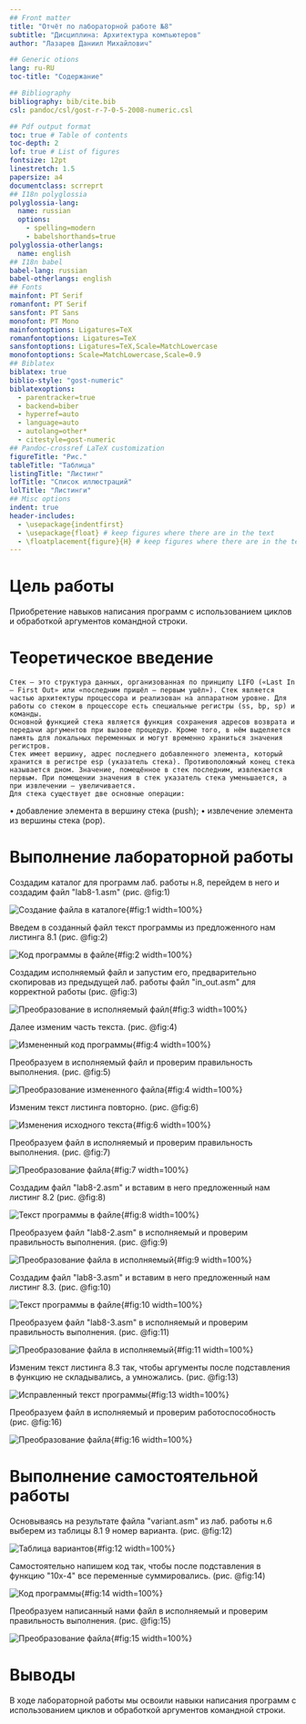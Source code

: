 ```yaml
---
## Front matter
title: "Отчёт по лабораторной работе №8"
subtitle: "Дисциплина: Архитектура компьютеров"
author: "Лазарев Даниил Михайлович"

## Generic otions
lang: ru-RU
toc-title: "Содержание"

## Bibliography
bibliography: bib/cite.bib
csl: pandoc/csl/gost-r-7-0-5-2008-numeric.csl

## Pdf output format
toc: true # Table of contents
toc-depth: 2
lof: true # List of figures
fontsize: 12pt
linestretch: 1.5
papersize: a4
documentclass: scrreprt
## I18n polyglossia
polyglossia-lang:
  name: russian
  options:
	- spelling=modern
	- babelshorthands=true
polyglossia-otherlangs:
  name: english
## I18n babel
babel-lang: russian
babel-otherlangs: english
## Fonts
mainfont: PT Serif
romanfont: PT Serif
sansfont: PT Sans
monofont: PT Mono
mainfontoptions: Ligatures=TeX
romanfontoptions: Ligatures=TeX
sansfontoptions: Ligatures=TeX,Scale=MatchLowercase
monofontoptions: Scale=MatchLowercase,Scale=0.9
## Biblatex
biblatex: true
biblio-style: "gost-numeric"
biblatexoptions:
  - parentracker=true
  - backend=biber
  - hyperref=auto
  - language=auto
  - autolang=other*
  - citestyle=gost-numeric
## Pandoc-crossref LaTeX customization
figureTitle: "Рис."
tableTitle: "Таблица"
listingTitle: "Листинг"
lofTitle: "Список иллюстраций"
lolTitle: "Листинги"
## Misc options
indent: true
header-includes:
  - \usepackage{indentfirst}
  - \usepackage{float} # keep figures where there are in the text
  - \floatplacement{figure}{H} # keep figures where there are in the text
---
```


# Цель работы

Приобретение навыков написания программ с использованием циклов и обработкой аргументов командной строки.

# Теоретическое введение

    Стек — это структура данных, организованная по принципу LIFO («Last In — First Out» или «последним пришёл — первым ушёл»). Стек является частью архитектуры процессора и реализован на аппаратном уровне. Для работы со стеком в процессоре есть специальные регистры (ss, bp, sp) и команды. 
    Основной функцией стека является функция сохранения адресов возврата и передачи аргументов при вызове процедур. Кроме того, в нём выделяется память для локальных переменных и могут временно храниться значения регистров. 
    Стек имеет вершину, адрес последнего добавленного элемента, который хранится в регистре esp (указатель стека). Противоположный конец стека называется дном. Значение, помещённое в стек последним, извлекается первым. При помещении значения в стек указатель стека уменьшается, а при извлечении — увеличивается.
    Для стека существует две основные операции:
• добавление элемента в вершину стека (push);
• извлечение элемента из вершины стека (pop).

# Выполнение лабораторной работы

  Создадим каталог для программ лаб. работы н.8, перейдем в него и создадим файл "lab8-1.asm" (рис. @fig:1)

![Создание файла в каталоге](image/1_mk_touch.jpg){#fig:1 width=100%}

  Введем в созданный файл текст программы из предложенного нам листинга 8.1 (рис. @fig:2)
  
![Код программы в файле](image/2_list8.1.jpg){#fig:2 width=100%}
  
  Создадим исполняемый файл и запустим его, предварительно скопировав из предыдущей лаб. работы файл "in_out.asm" для корректной работы (рис. @fig:3)
  
![Преобразование в исполняемый файл](image/3_nasm8.1.jpg){#fig:3 width=100%}
 
  Далее изменим часть текста. (рис. @fig:4)
  
![Измененный код программы](image/4_list8.1_fixed.jpg){#fig:4 width=100%}

  Преобразуем в исполняемый файл и проверим правильность выполнения. (рис. @fig:5)
  
![Преобразование измененного файла](image/5_nasm8.1_fixed.jpg){#fig:4 width=100%}
 
  Изменим текст листинга повторно. (рис. @fig:6)

![Изменения исходного текста](image/6_list8.1_fixed2.jpg){#fig:6 width=100%}

  Преобразуем файл в исполняемый и проверим правильность выполнения. (рис. @fig:7)

![Преобразование файла](image/7_nasm8.1_fixed2.jpg){#fig:7 width=100%}

  Создадим файл "lab8-2.asm" и вставим в него предложенный нам листинг 8.2 (рис. @fig:8)

![Текст программы в файле](image/8_list8.2.jpg){#fig:8 width=100%}

  Преобразуем файл "lab8-2.asm" в исполняемый и проверим правильность выполнения. (рис. @fig:9)

![Преобразование файла в исполняемый](image/9_nasm8.2.jpg){#fig:9 width=100%}

  Создадим файл "lab8-3.asm" и вставим в него предложенный нам листинг 8.3. (рис. @fig:10)

![Текст программы в файле](image/10_list8.3.jpg){#fig:10 width=100%}

  Преобразуем файл "lab8-3.asm" в исполняемый и проверим правильность выполнения. (рис. @fig:11)

![Преобразование файла в исполняемый](image/11_nasm8.3.jpg){#fig:11 width=100%}

  Изменим текст листинга 8.3 так, чтобы аргументы после подставления в функцию не складывались, а умножались. (рис. @fig:13)

![Исправленный текст программы](image/13_list8.3_fixed.jpg){#fig:13 width=100%}

  Преобразуем файл в исполняемый и проверим работоспособность (рис. @fig:16)

![Преобразование файла](image/16_nasm8.3_fixed.jpg){#fig:16 width=100%}

# Выполнение самостоятельной работы
  
  Основываясь на результате файла "variant.asm" из лаб. работы н.6 выберем из таблицы 8.1 9 номер варианта. (рис. @fig:12)

![Таблица вариантов](image/12_tabl.jpg){#fig:12 width=100%}

  Самостоятельно напишем код так, чтобы после подставления в функцию "10х-4" все переменные суммировались. (рис. @fig:14)

![Код программы](image/14_kod.jpg){#fig:14 width=100%}

  Преобразуем написанный нами файл в исполняемый и проверим правильность выполнения. (рис. @fig:15)

![Преобразование файла](image/15_nasm_kod.jpg){#fig:15 width=100%}
 
# Выводы

В ходе лабораторной работы мы освоили навыки написания программ с использованием циклов и обработкой аргументов командной строки.

